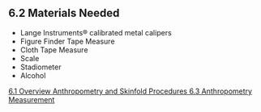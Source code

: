## 6.2 Materials Needed

* Lange Instruments® calibrated metal calipers
* Figure Finder Tape Measure
* Cloth Tape Measure
* Scale
* Stadiometer
* Alcohol


<div class="center">
<div class="btn-group">
  <a href=":pages_path:/manuals/anthro-skinfold/6-01-overview.md" class="btn btn-default">
    <span class="glyphicon glyphicon-chevron-left"></span>
    6.1 Overview
  </a>

  <a href=":pages_path:/manuals/anthro-skinfold" class="btn btn-default">
    <span class="glyphicon glyphicon-chevron-up"></span>
    Anthropometry and Skinfold Procedures
  </a>

  <a href=":pages_path:/manuals/anthro-skinfold/6-03-01-hip-circumference.md" class="btn btn-success">
    6.3 Anthropometry Measurement
    <span class="glyphicon glyphicon-chevron-right"></span>
  </a>
</div>
</div>
